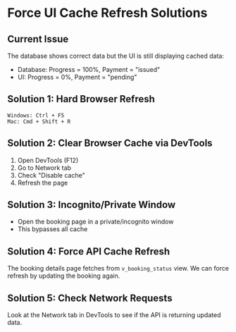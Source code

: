 # Force UI Cache Refresh Solutions

## Current Issue
The database shows correct data but the UI is still displaying cached data:
- Database: Progress = 100%, Payment = "issued"
- UI: Progress = 0%, Payment = "pending"

## Solution 1: Hard Browser Refresh
```
Windows: Ctrl + F5
Mac: Cmd + Shift + R
```

## Solution 2: Clear Browser Cache via DevTools
1. Open DevTools (F12)
2. Go to Network tab
3. Check "Disable cache"
4. Refresh the page

## Solution 3: Incognito/Private Window
- Open the booking page in a private/incognito window
- This bypasses all cache

## Solution 4: Force API Cache Refresh
The booking details page fetches from `v_booking_status` view. We can force refresh by updating the booking again.

## Solution 5: Check Network Requests
Look at the Network tab in DevTools to see if the API is returning updated data.
